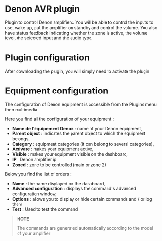 # Denon AVR plugin

Plugin to control Denon amplifiers. You will be able to control the inputs to use, wake up, put the amplifier on standby and control the volume. You also have status feedback indicating whether the zone is active, the volume level, the selected input and the audio type.

# Plugin configuration

After downloading the plugin, you will simply need to activate the plugin

# Equipment configuration

The configuration of Denon equipment is accessible from the Plugins menu then multimedia

Here you find all the configuration of your equipment :

-   **Name de l'équipement Denon** : name of your Denon equipment,
-   **Parent object** : indicates the parent object to which the equipment belongs,
-   **Category** : equipment categories (it can belong to several categories),
-   **Activate** : makes your equipment active,
-   **Visible** : makes your equipment visible on the dashboard,
-   **IP** : Denon amplifier ip
-   **Zoned** : zone to be controlled (main or zone 2)

Below you find the list of orders :

-   **Name** : the name displayed on the dashboard,
-   **Advanced configuration** : displays the command's advanced configuration window,
-   **Options** : allows you to display or hide certain commands and / or log them
-   **Test** : Used to test the command

> **NOTE**
>
> The commands are generated automatically according to the model of your amplifier
